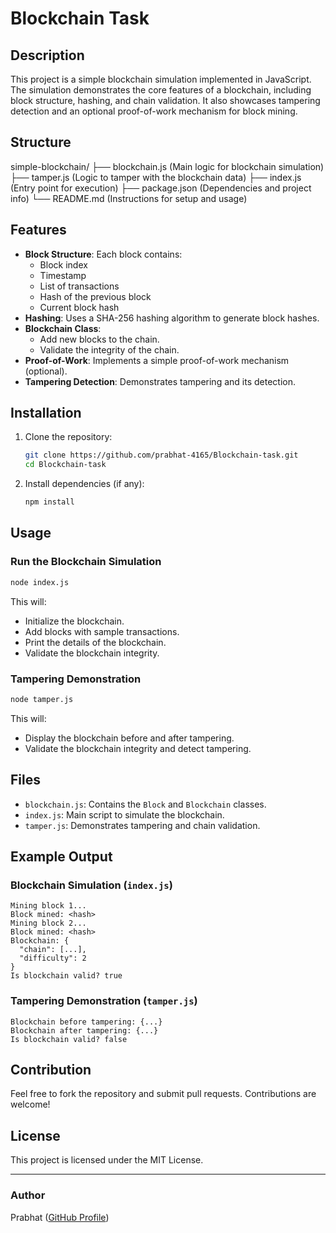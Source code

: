 # Blockchain Task

## Description

This project is a simple blockchain simulation implemented in JavaScript. The simulation demonstrates the core features of a blockchain, including block structure, hashing, and chain validation. It also showcases tampering detection and an optional proof-of-work mechanism for block mining.

## Structure

simple-blockchain/
├── blockchain.js (Main logic for blockchain simulation)
├── tamper.js (Logic to tamper with the blockchain data)
├── index.js (Entry point for execution)
├── package.json (Dependencies and project info)
└── README.md (Instructions for setup and usage)

## Features

- **Block Structure**: Each block contains:
  - Block index
  - Timestamp
  - List of transactions
  - Hash of the previous block
  - Current block hash
- **Hashing**: Uses a SHA-256 hashing algorithm to generate block hashes.
- **Blockchain Class**:
  - Add new blocks to the chain.
  - Validate the integrity of the chain.
- **Proof-of-Work**: Implements a simple proof-of-work mechanism (optional).
- **Tampering Detection**: Demonstrates tampering and its detection.

## Installation

1. Clone the repository:

   ```bash
   git clone https://github.com/prabhat-4165/Blockchain-task.git
   cd Blockchain-task
   ```

2. Install dependencies (if any):
   ```bash
   npm install
   ```

## Usage

### Run the Blockchain Simulation

```bash
node index.js
```

This will:

- Initialize the blockchain.
- Add blocks with sample transactions.
- Print the details of the blockchain.
- Validate the blockchain integrity.

### Tampering Demonstration

```bash
node tamper.js
```

This will:

- Display the blockchain before and after tampering.
- Validate the blockchain integrity and detect tampering.

## Files

- `blockchain.js`: Contains the `Block` and `Blockchain` classes.
- `index.js`: Main script to simulate the blockchain.
- `tamper.js`: Demonstrates tampering and chain validation.

## Example Output

### Blockchain Simulation (`index.js`)

```
Mining block 1...
Block mined: <hash>
Mining block 2...
Block mined: <hash>
Blockchain: {
  "chain": [...],
  "difficulty": 2
}
Is blockchain valid? true
```

### Tampering Demonstration (`tamper.js`)

```
Blockchain before tampering: {...}
Blockchain after tampering: {...}
Is blockchain valid? false
```

## Contribution

Feel free to fork the repository and submit pull requests. Contributions are welcome!

## License

This project is licensed under the MIT License.

---

### Author

Prabhat ([GitHub Profile](https://github.com/prabhat-4165))
